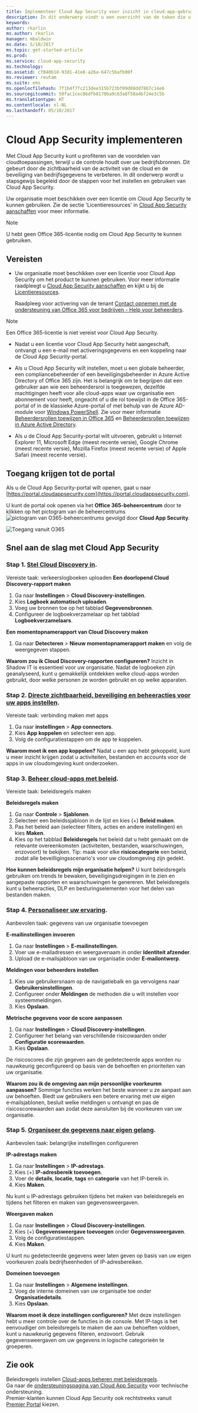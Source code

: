 ```yaml
---
title: Implementeer Cloud App Security voor inzicht in cloud-app-gebruik en controle | Microsoft-documenten
description: In dit onderwerp vindt u een overzicht van de taken die u moet uitvoeren om aan de slag te gaan met Cloud App Security.
keywords: 
author: rkarlin
ms.author: rkarlin
manager: mbaldwin
ms.date: 5/10/2017
ms.topic: get-started-article
ms.prod: 
ms.service: cloud-app-security
ms.technology: 
ms.assetid: cf040b18-93d1-41e8-a26a-647c56afb00f
ms.reviewer: reutam
ms.suite: ems
ms.openlocfilehash: 7f1b4f7fc213dee315b723bf09d88dd7867c14e6
ms.sourcegitcommit: 50fac1cec86dfb8170ba9c63a8f58a4bf24e3c5b
ms.translationtype: HT
ms.contentlocale: nl-NL
ms.lasthandoff: 05/10/2017
---
```

# <a name="deploy-cloud-app-security"></a>Cloud App Security implementeren
Met Cloud App Security kunt u profiteren van de voordelen van cloudtoepassingen, terwijl u de controle houdt over uw bedrijfsbronnen. Dit gebeurt door de zichtbaarheid van de activiteit van de cloud en de beveiliging van bedrijfsgegevens te verbeteren. In dit onderwerp wordt u stapsgewijs begeleid door de stappen voor het instellen en gebruiken van Cloud App Security.  

Uw organisatie moet beschikken over een licentie om Cloud App Security te kunnen gebruiken. Zie de sectie 'Licentieresources' in [Cloud App Security aanschaffen](https://www.microsoft.com/en-us/cloud-platform/cloud-app-security) voor meer informatie.  

>[!NOTE]
>U hebt geen Office 365-licentie nodig om Cloud App Security te kunnen gebruiken.  

## <a name="prerequisites"></a>Vereisten  
  
-   Uw organisatie moet beschikken over een licentie voor Cloud App Security om het product te kunnen gebruiken. Voor meer informatie raadpleegt u [Cloud App Security aanschaffen](https://www.microsoft.com/server-cloud/products/cloud-app-security/default.aspx) en kijkt u bij de [Licentieresources](https://www.microsoft.com/server-cloud/products/cloud-app-security/default.aspx).  
  
     Raadpleeg voor activering van de tenant [Contact opnemen met de ondersteuning van Office 365 voor bedrijven - Help voor beheerders](https://support.office.com/article/Contact-Office-365-for-business-support-Admin-Help-32a17ca7-6fa0-4870-8a8d-e25ba4ccfd4b).  
  
> [!NOTE] 
> Een Office 365-licentie is niet vereist voor Cloud App Security.  
  
-   Nadat u een licentie voor Cloud App Security hebt aangeschaft, ontvangt u een e-mail met activeringsgegevens en een koppeling naar de Cloud App Security-portal.  
  
-   Als u Cloud App Security wilt instellen, moet u een globale beheerder, een compliancebeheerder of een beveiligingsbeheerder in Azure Active Directory of Office 365 zijn. Het is belangrijk om te begrijpen dat een gebruiker aan wie een beheerdersrol is toegewezen, dezelfde machtigingen heeft voor alle cloud-apps waar uw organisatie een abonnement voor heeft, ongeacht of u die rol toewijst in de Office 365-portal of in de klassieke Azure-portal of met behulp van de Azure AD-module voor [Windows PowerShell](https://technet.microsoft.com/library/mt736914.aspx). Zie voor meer informatie [Beheerdersrollen toewijzen in Office 365](https://support.office.com/article/Assigning-admin-roles-in-Office-365-eac4d046-1afd-4f1a-85fc-8219c79e1504) en [Beheerdersrollen toewijzen in Azure Active Directory](https://azure.microsoft.com/documentation/articles/active-directory-assign-admin-roles/).  
  
-   Als u de Cloud App Security-portal wilt uitvoeren, gebruikt u Internet Explorer 11, Microsoft Edge (meest recente versie), Google Chrome (meest recente versie), Mozilla Firefox (meest recente versie) of Apple Safari (meest recente versie).  

## <a name="to-access-the-portal"></a>Toegang krijgen tot de portal

Als u de Cloud App Security-portal wilt openen, gaat u naar [https://portal.cloudappsecurity.com](https://portal.cloudappsecurity.com).  
  
U kunt de portal ook openen via het **Office 365-beheercentrum** door te klikken op het pictogram van de beheercentrums ![pictogram van O365-beheercentrums](./media/o365-admin-centers-icon.png "pictogram van O365-beheercentrums") gevolgd door **Cloud App Security**.  
  
![Toegang vanuit O365](./media/access-from-o365.png "Toegang vanuit O365")  
  



## <a name="get-started-quickly-with-cloud-app-security"></a>Snel aan de slag met Cloud App Security  

 

### <a name="step-1-set-up-cloud-discoveryset-up-cloud-discoverymd"></a>Stap 1. [Stel Cloud Discovery in](set-up-cloud-discovery.md).
Vereiste taak: verkeerslogboeken uploaden **Een doorlopend Cloud Discovery-rapport maken**

 1. Ga naar **Instellingen** > **Cloud Discovery-instellingen**.
 2. Kies **Logboek automatisch uploaden**.
 3. Voeg uw bronnen toe op het tabblad **Gegevensbronnen**.
 4. Configureer de logboekverzamelaar op het tabblad **Logboekverzamelaars**.
 
 **Een momentopnamerapport van Cloud Discovery maken**

 1. Ga naar **Detecteren** > **Nieuw momentopnamerapport maken** en volg de weergegeven stappen.

**Waarom zou ik Cloud Discovery-rapporten configureren?**
Inzicht in Shadow IT is essentieel voor uw organisatie.
Nadat de logboeken zijn geanalyseerd, kunt u gemakkelijk ontdekken welke cloud-apps worden gebruikt, door welke personen ze worden gebruikt en op welke apparaten.


### <a name="step-2-set-instant-visibility-protection-and-governance-actions-for-your-appsenable-instant-visibility-protection-and-governance-actions-for-your-appsmd"></a>Stap 2. [Directe zichtbaarheid, beveiliging en beheeracties voor uw apps instellen](enable-instant-visibility-protection-and-governance-actions-for-your-apps.md).
Vereiste taak: verbinding maken met apps

1. Ga naar **instellingen** > **App connectors**.
2. Kies **App koppelen** en selecteer een app.
3. Volg de configuratiestappen om de app te koppelen.

**Waarom moet ik een app koppelen?**
Nadat u een app hebt gekoppeld, kunt u meer inzicht krijgen zodat u activiteiten, bestanden en accounts voor de apps in uw cloudomgeving kunt onderzoeken.


### <a name="step-3-control-cloud-apps-with-policiescontrol-cloud-apps-with-policiesmd"></a>Stap 3. [Beheer cloud-apps met beleid](control-cloud-apps-with-policies.md).
Vereiste taak: beleidsregels maken

**Beleidsregels maken**

1. Ga naar **Controle** > **Sjablonen**.
2. Selecteer een beleidssjabloon in de lijst en kies (+) **Beleid maken**.
3. Pas het beleid aan (selecteer filters, acties en andere instellingen) en kies **Maken**.
4. Kies op het tabblad **Beleidsregels** het beleid dat u hebt gemaakt om de relevante overeenkomsten (activiteiten, bestanden, waarschuwingen, enzovoort) te bekijken.
 Tip: maak voor elke **risicocategorie** een beleid, zodat alle beveilligingsscenario's voor uw cloudomgeving zijn gedekt.

**Hoe kunnen beleidsregels mijn organisatie helpen?**
U kunt beleidsregels gebruiken om trends te bewaken, beveiligingsdreigingen in te zien en aangepaste rapporten en waarschuwingen te genereren. Met beleidsregels kunt u beheeracties, DLP en besturingselementen voor het delen van bestanden maken.


### <a name="step-4-personalize-your-experiencemail-settingsmd"></a>Stap 4. [Personaliseer uw ervaring](mail-settings.md).
Aanbevolen taak: gegevens van uw organisatie toevoegen

**E-mailinstellingen invoeren**

1. Ga naar **Instellingen** > **E-mailinstellingen**.
2. Voer uw e-mailadressen en weergavenaam in onder **Identiteit afzender**.
3. Upload de e-mailsjabloon van uw organisatie onder **E‑mailontwerp**.

 **Meldingen voor beheerders instellen**

1. Kies uw gebruikersnaam op de navigatiebalk en ga vervolgens naar **Gebruikersinstellingen**.
2. Configureer onder **Meldingen** de methoden die u wilt instellen voor systeemmeldingen.
3. Kies **Opslaan**.

 **Metrische gegevens voor de score aanpassen**

1. Ga naar **Instellingen** > **Cloud Discovery-instellingen**.
2. Configureer het belang van verschillende risicowaarden onder **Configuratie scorewaarden**.
3. Kies **Opslaan**.

 De risicoscores die zijn gegeven aan de gedetecteerde apps worden nu nauwkeurig geconfigureerd op basis van de behoeften en prioriteiten van uw organisatie.

**Waarom zou ik de omgeving aan mijn persoonlijke voorkeuren aanpassen?**
Sommige functies werken het beste wanneer u ze aanpast aan uw behoeften. Biedt uw gebruikers een betere ervaring met uw eigen e‑mailsjablonen, besluit welke meldingen u ontvangt en pas de risicoscorewaarden aan zodat deze aansluiten bij de voorkeuren van uw organisatie.


### <a name="step-5-organize-the-data-according-to-your-needsip-tagsmd"></a>Stap 5. [Organiseer de gegevens naar eigen gelang](ip-tags.md).
Aanbevolen taak: belangrijke instellingen configureren

**IP-adrestags maken**

1. Ga naar **Instellingen** > **IP-adrestags**.
2. Kies (+) **IP-adresbereik toevoegen**.
3. Voer de **details**, **locatie**, **tags** en **categorie** van het IP-bereik in.
4. Kies **Maken**.

 Nu kunt u IP-adrestags gebruiken tijdens het maken van beleidsregels en tijdens het filteren en maken van gegevensweergaven.

 **Weergaven maken**

1. Ga naar **Instellingen** > **Cloud Discovery-instellingen**.
2. Kies (+) **Gegevensweergave toevoegen** onder **Gegevensweergaven**.
3. Volg de configuratiestappen.
4. Kies **Maken**.

U kunt nu gedetecteerde gegevens weer laten geven op basis van uw eigen voorkeuren zoals bedrijfseenheden of IP-adresbereiken.

**Domeinen toevoegen**

1. Ga naar **Instellingen** > **Algemene instellingen**.
2. Voeg de interne domeinen van uw organisatie toe onder **Organisatiedetails**.
3. Kies **Opslaan**.

**Waarom moet ik deze instellingen configureren?**
Met deze instellingen hebt u meer controle over de functies in de console. Met IP-tags is het eenvoudiger om beleidsregels te maken die aan uw behoeften voldoen, kunt u nauwkeurig gegevens filteren, enzovoort. Gebruik gegevensweergaven om uw gegevens in logische categorieën te groeperen.
  

## <a name="see-also"></a>Zie ook

Beleidsregels instellen [Cloud-apps beheren met beleidsregels](control-cloud-apps-with-policies.md).    
Ga naar de [ondersteuningspagina van Cloud App Security](http://support.microsoft.com/oas/default.aspx?prid=16031) voor technische ondersteuning.   
Premier-klanten kunnen Cloud App Security ook rechtstreeks vanuit [Premier Portal](https://premier.microsoft.com/) kiezen.   
